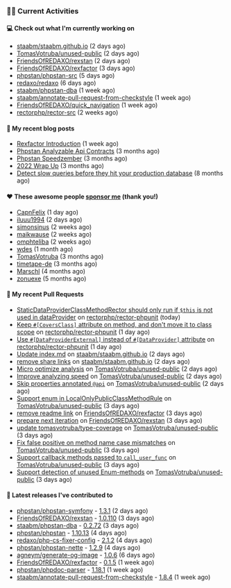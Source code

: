 ### 👨‍💻 Current Activities


#### 💻 Check out what I'm currently working on

- [staabm/staabm.github.io](https://github.com/staabm/staabm.github.io) (2 days ago)
- [TomasVotruba/unused-public](https://github.com/TomasVotruba/unused-public) (2 days ago)
- [FriendsOfREDAXO/rexstan](https://github.com/FriendsOfREDAXO/rexstan) (2 days ago)
- [FriendsOfREDAXO/rexfactor](https://github.com/FriendsOfREDAXO/rexfactor) (3 days ago)
- [phpstan/phpstan-src](https://github.com/phpstan/phpstan-src) (5 days ago)
- [redaxo/redaxo](https://github.com/redaxo/redaxo) (6 days ago)
- [staabm/phpstan-dba](https://github.com/staabm/phpstan-dba) (1 week ago)
- [staabm/annotate-pull-request-from-checkstyle](https://github.com/staabm/annotate-pull-request-from-checkstyle) (1 week ago)
- [FriendsOfREDAXO/quick_navigation](https://github.com/FriendsOfREDAXO/quick_navigation) (1 week ago)
- [rectorphp/rector-src](https://github.com/rectorphp/rector-src) (2 weeks ago)


#### 📜 My recent blog posts

- [Rexfactor Introduction](https://staabm.github.io/2023/04/09/rexfactor-introduction.html) (1 week ago)
- [Phpstan Analyzable Api Contracts](https://staabm.github.io/2022/12/29/phpstan-analyzable-api-contracts.html) (3 months ago)
- [Phpstan Speedzember](https://staabm.github.io/2022/12/23/phpstan-speedzember.html) (3 months ago)
- [2022 Wrap Up](https://staabm.github.io/2022/12/20/2022-wrap-up.html) (3 months ago)
- [Detect slow queries before they hit your production database](https://staabm.github.io/2022/08/16/phpstan-dba-query-plan-analysis.html) (8 months ago)


#### ❤️ These awesome people [sponsor me](https://github.com/sponsors/staabm) (thank you!)

- [CapnFelix](https://github.com/CapnFelix) (1 day ago)
- [iluuu1994](https://github.com/iluuu1994) (2 days ago)
- [simonsinus](https://github.com/simonsinus) (2 weeks ago)
- [maikwause](https://github.com/maikwause) (2 weeks ago)
- [omphteliba](https://github.com/omphteliba) (2 weeks ago)
- [wdes](https://github.com/wdes) (1 month ago)
- [TomasVotruba](https://github.com/TomasVotruba) (3 months ago)
- [timetape-de](https://github.com/timetape-de) (3 months ago)
- [Marschl](https://github.com/Marschl) (4 months ago)
- [zonuexe](https://github.com/zonuexe) (5 months ago)


#### 🔨 My recent Pull Requests

- [StaticDataProviderClassMethodRector should only run if `$this` is not used in dataProvider](https://github.com/rectorphp/rector-phpunit/pull/171) on [rectorphp/rector-phpunit](https://github.com/rectorphp/rector-phpunit) (today)
- [Keep `#[CoversClass]` attribute on method, and don&#39;t move it to class scope](https://github.com/rectorphp/rector-phpunit/pull/168) on [rectorphp/rector-phpunit](https://github.com/rectorphp/rector-phpunit) (1 day ago)
- [Use `#[DataProviderExternal]` instead of `#[DataProvider]` attribute](https://github.com/rectorphp/rector-phpunit/pull/167) on [rectorphp/rector-phpunit](https://github.com/rectorphp/rector-phpunit) (1 day ago)
- [Update index.md](https://github.com/staabm/staabm.github.io/pull/57) on [staabm/staabm.github.io](https://github.com/staabm/staabm.github.io) (2 days ago)
- [remove share links](https://github.com/staabm/staabm.github.io/pull/56) on [staabm/staabm.github.io](https://github.com/staabm/staabm.github.io) (2 days ago)
- [Micro optimize analysis](https://github.com/TomasVotruba/unused-public/pull/51) on [TomasVotruba/unused-public](https://github.com/TomasVotruba/unused-public) (2 days ago)
- [Improve analyzing speed](https://github.com/TomasVotruba/unused-public/pull/50) on [TomasVotruba/unused-public](https://github.com/TomasVotruba/unused-public) (2 days ago)
- [Skip properties annotated `@api`](https://github.com/TomasVotruba/unused-public/pull/48) on [TomasVotruba/unused-public](https://github.com/TomasVotruba/unused-public) (2 days ago)
- [Support enum in LocalOnlyPublicClassMethodRule](https://github.com/TomasVotruba/unused-public/pull/47) on [TomasVotruba/unused-public](https://github.com/TomasVotruba/unused-public) (3 days ago)
- [remove readme link](https://github.com/FriendsOfREDAXO/rexfactor/pull/72) on [FriendsOfREDAXO/rexfactor](https://github.com/FriendsOfREDAXO/rexfactor) (3 days ago)
- [prepare next iteration](https://github.com/FriendsOfREDAXO/rexstan/pull/483) on [FriendsOfREDAXO/rexstan](https://github.com/FriendsOfREDAXO/rexstan) (3 days ago)
- [update tomasvotruba/type-coverage](https://github.com/TomasVotruba/unused-public/pull/46) on [TomasVotruba/unused-public](https://github.com/TomasVotruba/unused-public) (3 days ago)
- [Fix false positive on method name case mismatches](https://github.com/TomasVotruba/unused-public/pull/45) on [TomasVotruba/unused-public](https://github.com/TomasVotruba/unused-public) (3 days ago)
- [Support callback methods passed to `call_user_func`](https://github.com/TomasVotruba/unused-public/pull/44) on [TomasVotruba/unused-public](https://github.com/TomasVotruba/unused-public) (3 days ago)
- [Support detection of unused Enum-methods](https://github.com/TomasVotruba/unused-public/pull/43) on [TomasVotruba/unused-public](https://github.com/TomasVotruba/unused-public) (3 days ago)


#### 🔭 Latest releases I've contributed to

- [phpstan/phpstan-symfony](https://github.com/phpstan/phpstan-symfony) - [1.3.1](https://github.com/phpstan/phpstan-symfony/releases/tag/1.3.1) (2 days ago)
- [FriendsOfREDAXO/rexstan](https://github.com/FriendsOfREDAXO/rexstan) - [1.0.110](https://github.com/FriendsOfREDAXO/rexstan/releases/tag/1.0.110) (3 days ago)
- [staabm/phpstan-dba](https://github.com/staabm/phpstan-dba) - [0.2.72](https://github.com/staabm/phpstan-dba/releases/tag/0.2.72) (3 days ago)
- [phpstan/phpstan](https://github.com/phpstan/phpstan) - [1.10.13](https://github.com/phpstan/phpstan/releases/tag/1.10.13) (4 days ago)
- [redaxo/php-cs-fixer-config](https://github.com/redaxo/php-cs-fixer-config) - [2.1.2](https://github.com/redaxo/php-cs-fixer-config/releases/tag/2.1.2) (4 days ago)
- [phpstan/phpstan-nette](https://github.com/phpstan/phpstan-nette) - [1.2.9](https://github.com/phpstan/phpstan-nette/releases/tag/1.2.9) (4 days ago)
- [agneym/generate-og-image](https://github.com/agneym/generate-og-image) - [1.0.6](https://github.com/agneym/generate-og-image/releases/tag/1.0.6) (6 days ago)
- [FriendsOfREDAXO/rexfactor](https://github.com/FriendsOfREDAXO/rexfactor) - [0.1.5](https://github.com/FriendsOfREDAXO/rexfactor/releases/tag/0.1.5) (1 week ago)
- [phpstan/phpdoc-parser](https://github.com/phpstan/phpdoc-parser) - [1.18.1](https://github.com/phpstan/phpdoc-parser/releases/tag/1.18.1) (1 week ago)
- [staabm/annotate-pull-request-from-checkstyle](https://github.com/staabm/annotate-pull-request-from-checkstyle) - [1.8.4](https://github.com/staabm/annotate-pull-request-from-checkstyle/releases/tag/1.8.4) (1 week ago)
